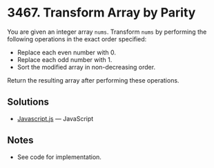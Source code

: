 
# 3467. Transform Array by Parity

You are given an integer array `nums`. Transform `nums` by performing the following operations in the exact order specified:

- Replace each even number with 0.
- Replace each odd number with 1.
- Sort the modified array in non-decreasing order.

Return the resulting array after performing these operations.

## Solutions

- [Javascript.js](./Javascript.js) — JavaScript

## Notes

- See code for implementation.